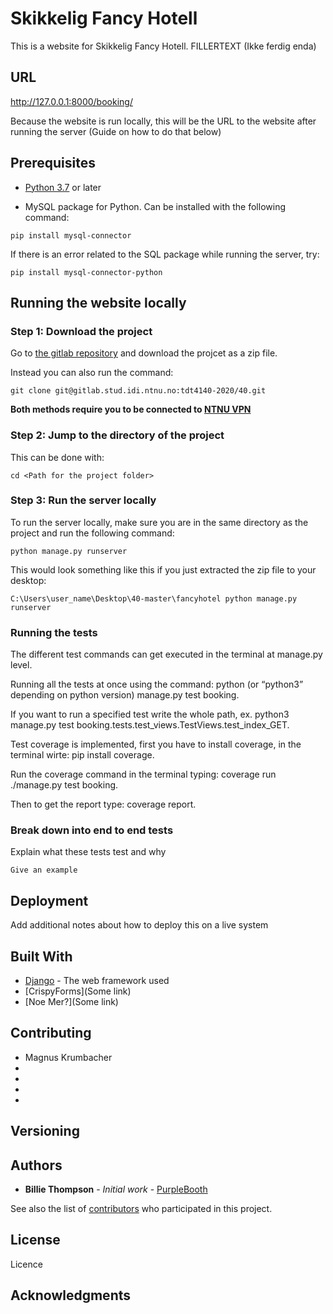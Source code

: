 # Skikkelig Fancy Hotell

This is a website for Skikkelig Fancy Hotell. FILLERTEXT (Ikke ferdig enda)


## URL

http://127.0.0.1:8000/booking/

Because the website is run locally, this will be the URL to the website after running the server (Guide on how to do that below)


## Prerequisites

* [Python 3.7](https://www.python.org/downloads/release/python-382/) or later

* MySQL package for Python. Can be installed with the following command:

```
pip install mysql-connector
```
If there is an error related to the SQL package while running the server, try:
```
pip install mysql-connector-python
```


## Running the website locally
### Step 1: Download the project

Go to [the gitlab repository](https://gitlab.stud.iie.ntnu.no/tdt4140-2020/40) and download the projcet as a zip file.

Instead you can also run the command:
```
git clone git@gitlab.stud.idi.ntnu.no:tdt4140-2020/40.git
```
**Both methods require you to be connected to [NTNU VPN](https://innsida.ntnu.no/wiki/-/wiki/English/Install+vpn)**

### Step 2: Jump to the directory of the project
This can be done with:
```
cd <Path for the project folder>
```

### Step 3: Run the server locally
To run the server locally, make sure you are in the same directory as the project and run the following command:

```
python manage.py runserver
```

This would look something like this if you just extracted the zip file to your desktop:
```
C:\Users\user_name\Desktop\40-master\fancyhotel python manage.py runserver
```

### Running the tests

The different test commands can get executed in the terminal at manage.py level.

Running all the tests at once using the command: python (or “python3” depending on python version) manage.py test booking.

If you want to run a specified test write the whole path, ex. python3 manage.py test booking.tests.test_views.TestViews.test_index_GET.

Test coverage is implemented, first you have to install coverage, in the terminal wirte: pip install coverage.

Run the coverage command in the terminal typing: coverage run ./manage.py test booking.

Then to get the report type: coverage report.


### Break down into end to end tests

Explain what these tests test and why

```
Give an example
```

## Deployment

Add additional notes about how to deploy this on a live system

## Built With

* [Django](https://www.djangoproject.com/) - The web framework used
* [CrispyForms](Some link)
* [Noe Mer?](Some link)


## Contributing

- Magnus Krumbacher
- 
-
-
-

## Versioning



## Authors

* **Billie Thompson** - *Initial work* - [PurpleBooth](https://github.com/PurpleBooth)

See also the list of [contributors](https://github.com/your/project/contributors) who participated in this project.

## License

Licence

## Acknowledgments



